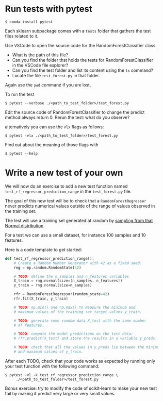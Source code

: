 # Run tests with pytest
```
$ conda install pytest
```

Each sklearn subpackage comes with a `tests` folder that gathers the test files related to it.

Use VSCode to open the source code for the RandomForestClassifier class.

- What is the path of this file?
- Can you find the folder that holds the tests for RandomForestClassifier in the VSCode file explorer?
- Can you find the test folder and list its content using the `ls` command?
- Locate the file `test_forest.py` in that folder.

Again use the `pwd` command if you are lost.

To run the test
```
$ pytest --verbose ./<path_to_test_folder>/test_forest.py
```

Edit the source code of RandomForestClassifier to change the predict method always return 0.
Rerun the test: what do you observe? 

alternatively you can use the `vlx` flags as follows:
```
$ pytest -vlx ./<path_to_test_folder>/test_forest.py
```
Find out about the meaning of those flags with
```
$ pytest --help
```

# Write a new test of your own

We will now do an exercise to add a new test function named `test_rf_regressor_prediction_range` in the `test_forest.py` file.

The goal of this new test will be to check that a `RandomForestRegressor`
never predicts numerical values outside of the range of values observed in
the training set.

The test will use a training set generated at random by [sampling from that
Normal distribution](https://docs.scipy.org/doc/numpy/reference/random/generated/numpy.random.mtrand.RandomState.normal.html?highlight=normal#numpy.random.mtrand.RandomState.normal).

For a test we can use a small dataset, for instance 100 samples and 10 features.

Here is a code template to get started:

```python
def test_rf_regressor_prediction_range():
    # Create a Random Number Generator with 42 as a fixed seed.
    rng = np.random.RandomState(42)

    # TODO: define the n_samples and n_features variables
    X_train = rng.normal(size=(n_samples, n_features))
    y_train = rng.normal(size=n_samples)

    rfr = RandomForestRegressor(random_state=42)
    rfr.fit(X_train, y_train)

    # TODO: np.min() and np.max() to measure the minimum and
    # maximum values of the training set target values y_train.

    # TODO: generate some random data X_test with the same number
    # of features.

    # TODO: compute the model predictions on the test data:
    # rfr.predict(X_test) and store the results in a variable y_preds.

    # TODO: check that all the values in y_preds lie between the minimum
    # and maximum values of y_train.
```

After each TODO, check that your code works as expected by running only
your test function with the following command:

```
$ pytest -vl -k test_rf_regressor_prediction_range \
     ./<path_to_test_folder>/test_forest.py
```

Bonus exercise: try to modify the code of scikit-learn to make your new test
fail by making it predict very large or very small values.
